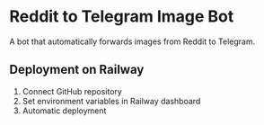 # Reddit to Telegram Image Bot

A bot that automatically forwards images from Reddit to Telegram.

## Deployment on Railway

1. Connect GitHub repository
2. Set environment variables in Railway dashboard
3. Automatic deployment
